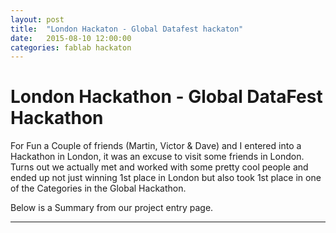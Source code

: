 ```yaml
---
layout: post
title:  "London Hackaton - Global Datafest hackaton"
date:   2015-08-10 12:00:00
categories: fablab hackaton 
---
```


# London Hackathon - Global DataFest Hackathon
For Fun a Couple of friends (Martin, Victor & Dave) and I entered into a Hackathon in London, it was an excuse to visit some friends in London. Turns out we actually met and worked with some pretty cool people and ended up not just winning 1st place in London but also took 1st place in one of the Categories in the Global Hackathon.

Below is a Summary from our project entry page.

<hr />

